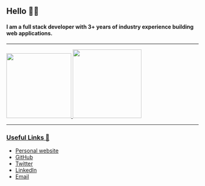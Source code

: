 ## Hello 👋🏾

#### I am a full stack developer with 3+ years of industry experience building web applications.

---

<div>
  <a href="https://github.com/conyema">
  <img height="170" src="https://github-readme-stats.vercel.app/api?username=conyema&count_private=true&include_all_commits=true&show_icons=true&theme=tokyonight"/>
  <img height="180em" src="https://github-readme-stats.vercel.app/api/top-langs/?username=conyema&layout=compact&langs_count=6&theme=tokyonight"/>
</div>

---

### Useful Links 🌻

- [Personal website](http://conyema.github.io)
- [GitHub](https://github.com/conyema)
- [Twitter](https://twitter.com/chinedumonyema)
- [LinkedIn](https://linkedin.com/in/ceonyema)
- [Email](mailto:onyemachinedum@gmail.com)



<!--
### Hi there 👋
**conyema/conyema** is a ✨ _special_ ✨ repository because its `README.md` (this file) appears on your GitHub profile.

Here are some ideas to get you started:

- 🔭 I’m currently working on ...
- 🌱 I’m currently learning ...
- 👯 I’m looking to collaborate on ...
- 🤔 I’m looking for help with ...
- 💬 Ask me about ...
- 📫 How to reach me: ...
- 😄 Pronouns: ...
- ⚡ Fun fact: ...
-->
